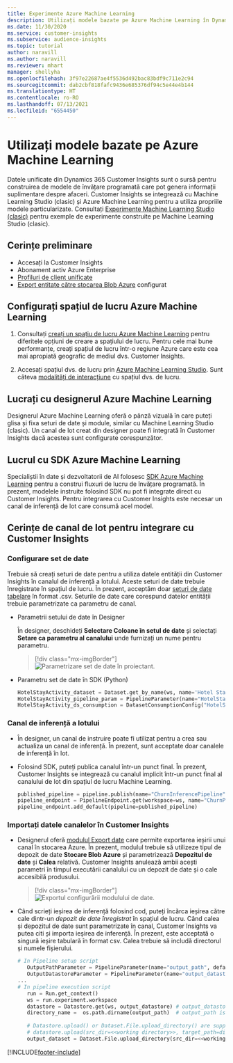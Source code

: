 ```yaml
---
title: Experimente Azure Machine Learning
description: Utilizați modele bazate pe Azure Machine Learning în Dynamics 365 Customer Insights.
ms.date: 11/30/2020
ms.service: customer-insights
ms.subservice: audience-insights
ms.topic: tutorial
author: naravill
ms.author: naravill
ms.reviewer: mhart
manager: shellyha
ms.openlocfilehash: 3f97e22687ae4f5536d492bac83bdf9c711e2c94
ms.sourcegitcommit: dab2cbf818fafc9436e685376df94c5e44e4b144
ms.translationtype: HT
ms.contentlocale: ro-RO
ms.lasthandoff: 07/13/2021
ms.locfileid: "6554450"
---
```

# <a name="use-azure-machine-learning-based-models"></a>Utilizați modele bazate pe Azure Machine Learning

Datele unificate din Dynamics 365 Customer Insights sunt o sursă pentru construirea de modele de învățare programată care pot genera informații suplimentare despre afaceri. Customer Insights se integrează cu Machine Learning Studio (clasic) și Azure Machine Learning pentru a utiliza propriile modele particularizate. Consultați [Experimente Machine Learning Studio (clasic)](machine-learning-studio-experiments.md) pentru exemple de experimente construite pe Machine Learning Studio (clasic). 

## <a name="prerequisites"></a>Cerințe preliminare

- Accesați la Customer Insights
- Abonament activ Azure Enterprise
- [Profiluri de client unificate](data-unification.md)
- [Export entitate către stocarea Blob Azure](export-azure-blob-storage.md) configurat

## <a name="set-up-azure-machine-learning-workspace"></a>Configurați spațiul de lucru Azure Machine Learning

1. Consultați [creați un spațiu de lucru Azure Machine Learning](/azure/machine-learning/concept-workspace#-create-a-workspace) pentru diferitele opțiuni de creare a spațiului de lucru. Pentru cele mai bune performanțe, creați spațiul de lucru într-o regiune Azure care este cea mai apropiată geografic de mediul dvs. Customer Insights.

1. Accesați spațiul dvs. de lucru prin [Azure Machine Learning Studio](https://ml.azure.com/). Sunt câteva [modalități de interacțiune](/azure/machine-learning/concept-workspace#tools-for-workspace-interaction) cu spațiul dvs. de lucru.

## <a name="work-with-azure-machine-learning-designer"></a>Lucrați cu designerul Azure Machine Learning

Designerul Azure Machine Learning oferă o pânză vizuală în care puteți glisa și fixa seturi de date și module, similar cu Machine Learning Studio (clasic). Un canal de lot creat din designer poate fi integrată în Customer Insights dacă acestea sunt configurate corespunzător. 
   
## <a name="working-with-azure-machine-learning-sdk"></a>Lucrul cu SDK Azure Machine Learning

Specialiștii în date și dezvoltatorii de AI folosesc [SDK Azure Machine Learning](/python/api/overview/azure/ml/?preserve-view=true&view=azure-ml-py) pentru a construi fluxuri de lucru de învățare programată. În prezent, modelele instruite folosind SDK nu pot fi integrate direct cu Customer Insights. Pentru integrarea cu Customer Insights este necesar un canal de inferență de lot care consumă acel model.

## <a name="batch-pipeline-requirements-to-integrate-with-customer-insights"></a>Cerințe de canal de lot pentru integrare cu Customer Insights

### <a name="dataset-configuration"></a>Configurare set de date

Trebuie să creați seturi de date pentru a utiliza datele entității din Customer Insights în canalul de inferență a lotului. Aceste seturi de date trebuie înregistrate în spațiul de lucru. În prezent, acceptăm doar [seturi de date tabelare](/azure/machine-learning/how-to-create-register-datasets#tabulardataset) în format .csv. Seturile de date care corespund datelor entității trebuie parametrizate ca parametru de canal.
   
* Parametrii setului de date în Designer
   
     În designer, deschideți **Selectare Coloane în setul de date** și selectați **Setare ca parametru al canalului** unde furnizați un nume pentru parametru.

     > [!div class="mx-imgBorder"]
     > ![Parametrizare set de date în proiectant.](media/intelligence-designer-dataset-parameters.png "Parametrizare set de date în designer")
   
* Parametru set de date în SDK (Python)
   
   ```python
   HotelStayActivity_dataset = Dataset.get_by_name(ws, name='Hotel Stay Activity Data')
   HotelStayActivity_pipeline_param = PipelineParameter(name="HotelStayActivity_pipeline_param", default_value=HotelStayActivity_dataset)
   HotelStayActivity_ds_consumption = DatasetConsumptionConfig("HotelStayActivity_dataset", HotelStayActivity_pipeline_param)
   ```

### <a name="batch-inference-pipeline"></a>Canal de inferență a lotului
  
* În designer, un canal de instruire poate fi utilizat pentru a crea sau actualiza un canal de inferență. În prezent, sunt acceptate doar canalele de inferență în lot.

* Folosind SDK, puteți publica canalul într-un punct final. În prezent, Customer Insights se integrează cu canalul implicit într-un punct final al canalului de lot din spațiul de lucru Machine Learning.
   
   ```python
   published_pipeline = pipeline.publish(name="ChurnInferencePipeline", description="Published Churn Inference pipeline")
   pipeline_endpoint = PipelineEndpoint.get(workspace=ws, name="ChurnPipelineEndpoint") 
   pipeline_endpoint.add_default(pipeline=published_pipeline)
   ```

### <a name="import-pipeline-data-into-customer-insights"></a>Importați datele canalelor în Customer Insights

* Designerul oferă [modulul Export date](/azure/machine-learning/algorithm-module-reference/export-data) care permite exportarea ieșirii unui canal în stocarea Azure. În prezent, modulul trebuie să utilizeze tipul de depozit de date **Stocare Blob Azure** și parametrizează **Depozitul de date** și **Calea** relativă. Customer Insights anulează ambii acești parametri în timpul executării canalului cu un depozit de date și o cale accesibilă produsului.
   > [!div class="mx-imgBorder"]
   > ![Exportul configurării modulului de date.](media/intelligence-designer-importdata.png "Exportul configurării modulului de date")
   
* Când scrieți ieșirea de inferență folosind cod, puteți încărca ieșirea către cale dintr-un *depozit de date înregistrat* în spațiul de lucru. Când calea și depozitul de date sunt parametrizate în canal, Customer Insights va putea citi și importa ieșirea de inferență. În prezent, este acceptată o singură ieșire tabulară în format csv. Calea trebuie să includă directorul și numele fișierului.

   ```python
   # In Pipeline setup script
      OutputPathParameter = PipelineParameter(name="output_path", default_value="HotelChurnOutput/HotelChurnOutput.csv")
      OutputDatastoreParameter = PipelineParameter(name="output_datastore", default_value="workspaceblobstore")
   ...
   # In pipeline execution script
      run = Run.get_context()
      ws = run.experiment.workspace
      datastore = Datastore.get(ws, output_datastore) # output_datastore is parameterized
      directory_name =  os.path.dirname(output_path)  # output_path is parameterized.
      
      # Datastore.upload() or Dataset.File.upload_directory() are supported methods to uplaod the data
      # datastore.upload(src_dir=<<working directory>>, target_path=directory_name, overwrite=False, show_progress=True)
      output_dataset = Dataset.File.upload_directory(src_dir=<<working directory>>, target = (datastore, directory_name)) # Remove trailing "/" from directory_name
   ```


[!INCLUDE[footer-include](../includes/footer-banner.md)]